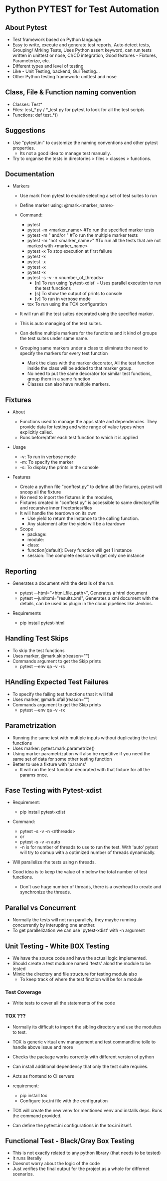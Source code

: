 # Python PYTEST for Test Automation

## About Pytest

- Test framework based on Python language
- Easy to write, execute and generate test reports, Auto detect tests, Grouping/ Mrking Tests, Uses Python assert keyword, can run tests written in unittest or nose, CI/CD integration, Good features - Fixtures, Parameterize, etc.
- Different types and level of testing
- Like - Unit Testing, backend, Gui Testing...
- Other Python testing framework: unittest and nose

## Class, File & Function naming convention

- Classes: Test*
- Files: test_*.py / *_test.py for pytest to look for all the test scripts
- Functions: def test_*()

## Suggestions

- Use "pytest.ini" to customize the naming conventions and other pytest properties.
  - Its not a good idea to manage test manually.
- Try to organise the tests in directories > files > classes > functions. 

## Documentation

- Markers
  - Use mark from pytest to enable selecting a set of test suites to run
  - Define marker using: @mark.<marker_name>
  - Command:
    - pytest
    - pytest -m <marker_name> #To run the specified marker tests
    - pytest -m "<marker1> and/or <marker2>" #To run the multiple marker tests
    - pytest -m "not <marker_name>" #To run all the tests that are not marked with <marker_name>
    - pytest -x To stop execution at first failure
    - pytest -x
    - pytest -x
    - pytest -x
    - pytest -x
    - pytest -s -v -n <number_of_threads>
      - [n] To run using 'pytest-xdist' - Uses parallel execution to run the test functions
      - [s] To show the output of prints to console
      - [v] To run in verbose mode
    - tox To run using the TOX configuration

  - It will run all the test suites decorated using the specified marker.
  - This is auto managing of the test suites.
  - Can define multiple markers for the functions and it kind of groups the test suites under same name.

  - Grouping same markers under a class to eliminate the need to specify the markers for every test function
    - Mark the class with the marker decorator, All the test function inside the class will be added to that marker group.
    - No need to put the same decorator for similar test functions, group them in a same function
    - Classes can also have multiple markers.

## Fixtures

- About

  - Functions used to manage the apps state and dependencies. They provide data for testing and wide range of value types when explicitly called.
  - Runs before/after each test function to which it is applied

- Usage
  - -v: To run in verbose mode
  - -m: To specify the marker
  - -s: To display the prints in the console

- Features

  - Create a python file "conftest.py" to define all the fixtures, pytest will snoop all the fixture
  - No need to inport the fixtures in the modules,
  - Fixtures created in "conftest.py" is accessible to same directory/file and recursive inner firectories/files
  - It will handle the teardown on its own
    - Use yield to return the instance to the calling function.
    - Any statement after the yield will be a teardown
  - Scope
    - package: 
    - module: 
    - class: 
    - function[default]: Every function will get 1 instance
    - session: The complete session will get only one instance

## Reporting

- Generates a document with the details of the run.
  - pytest --html="<html_file_path>", Generates a html document
  - pytest --junitxml="results.xml", Generates a xml document with the details, can be used as plugin in the cloud pipelines like Jenkins.

- Requirements
  - pip install pytest-html

## Handling Test Skips

- To skip the test functions
- Uses marker, @mark.skip(reason="")
- Commands argument to get the Skip prints
  - pytest --env qa -v -rs

## HAndling Expected Test Failures

- To specify the failing test functions that it will fail
- Uses marker, @mark.xfail(reason="")
- Commands argument to get the Skip prints
  - pytest --env qa -v -rx

## Parametrization

- Running the same test with multiple inputs without duplicating the test functions
- Uses marker: pytest.mark.parametrize()
- Using marker parametrization will also be repetitive if you need the same set of data for some other testing function
- Better to use a fixture with 'params'
  - It will run the test function decorated with that fixture for all the params once.

## Fase Testing with Pytest-xdist

- Requirement:
  - pip install pytest-xdist

- Command:
  - pytest -s -v -n <#threads>
  - or
  - pytest -s -v -n auto
  - -n is for number of threads to use to run the test. With 'auto' pytest will try to comup with a optimized number of threads dynamically.
- Will parallelize rhe tests using n threads.
- Good idea is to keep the value of n below the total number of test functions.
  - Don't use huge number of threads, there is a overhead to create and synchronize the threads.
  
## Parallel vs Concurrent

- Normally the tests will not run parallely, they maybe running concurrently by interupting one another.
- To get parallelization we can use 'pytest-xdist' with -n argument

## Unit Testing - White BOX Testing

- We have the source code and have the actual logic implemented.
- Should create a test modume named 'tests' alond the module to be tested
- Mimic the directory and file structure for testing module also
  - To keep track of where the test finction will be for a module

### Test Coverage

- Write tests to cover all the statements of the code

### TOX ???

- Normally its difficult to import the sibling directory and use the modultes to test.
- TOX is generic virtual env management and test commandline tolle to handle above issue and more
- Checks the package works correctly with different version of python
- Can install additional dependency that only the test suite requires.
- Acts as frontend to CI servers

- requirement:
  - pip install tox
  - Configure tox.ini file with the configuration

- TOX will create the new venv for mentioned venv and installs deps. Runs the command provided.
- Can define the pytest.ini configurations in the tox.ini itself.

## Functional Test - Black/Gray Box Testing

- This is not exactly related to any python library (that needs to be tested)
- It runs literally
- Doesnot worry about the logic of the code
- Just verifies the final output for the project as a whole for differnet scenarios.
